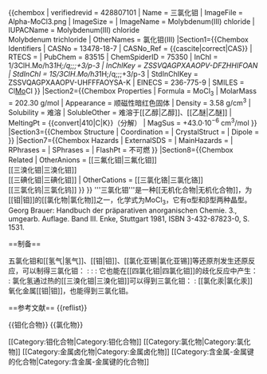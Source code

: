 {{chembox
| verifiedrevid = 428807101
| Name = 三氯化钼
| ImageFile = Alpha-MoCl3.png
| ImageSize = 
| ImageName = Molybdenum(III) chloride
| IUPACName = Molybdenum(III) chloride<br/>Molybdenum trichloride
| OtherNames = 氯化钼(III)
|Section1={{Chembox Identifiers
| CASNo = 13478-18-7
| CASNo_Ref = {{cascite|correct|CAS}}
| RTECS = 
| PubChem = 83515
|  ChemSpiderID = 75350
|  InChI = 1/3ClH.Mo/h3*1H;/q;;;+3/p-3
|  InChIKey = ZSSVQAGPXAAOPV-DFZHHIFOAN
|  StdInChI = 1S/3ClH.Mo/h3*1H;/q;;;+3/p-3
|  StdInChIKey = ZSSVQAGPXAAOPV-UHFFFAOYSA-K
| EINECS = 236-775-9
| SMILES = Cl[Mo](Cl)Cl
  }}
|Section2={{Chembox Properties
| Formula = MoCl<sub>3</sub>
| MolarMass = 202.30 g/mol
| Appearance = 顺磁性暗红色固体
| Density = 3.58 g/cm<sup>3</sup>
| Solubility = 难溶
| SolubleOther = 难溶于[[乙醇|乙醇]]、[[乙醚|乙醚]]
| MeltingPt = {{convert|410|C|K}}（分解）
| MagSus = +43.0·10<sup>−6</sup> cm<sup>3</sup>/mol
  }}
|Section3={{Chembox Structure
| Coordination = 
| CrystalStruct =
| Dipole =
  }}
|Section7={{Chembox Hazards
| ExternalSDS =
| MainHazards =
| RPhrases = 
| SPhrases = 
| FlashPt = 不可燃
  }}
|Section8={{Chembox Related
| OtherAnions = [[三氟化钼|三氟化钼]]<BR>[[三溴化钼|三溴化钼]]<BR>[[三碘化钼|三碘化钼]]
| OtherCations = [[三氯化铬|三氯化铬]]<BR>[[三氯化钨|三氯化钨]]
  }}
}}
'''三氯化钼'''是一种[[无机化合物|无机化合物]]，为[[钼|钼]]的[[氯化物|氯化物]]之一，化学式为MoCl<sub>3</sub>，它有α型和β型两种晶型。<ref>Georg Brauer: Handbuch der präparativen anorganischen Chemie. 3., umgearb. Auflage. Band III. Enke, Stuttgart 1981, ISBN 3-432-87823-0, S. 1531.</ref>

==制备==

五氯化钼和[[氢气|氢气]]、[[钼|钼]]、[[氯化亚锡|氯化亚锡]]等还原剂发生还原反应，可以制得三氯化钼：
:<math>\mathsf{MoCl_5 + H_2 \ \xrightarrow{250^oC}\ MoCl_3 + 2HCl }</math>
:<math>\mathsf{3MoCl_5 + 2Mo \ \xrightarrow{T}\ 5MoCl_3 }</math>
:<math>\mathsf{MoCl_5 + SnCl_2 \ \xrightarrow\ MoCl_3 + SnCl_4 }</math>
它也能在[[四氯化钼|四氯化钼]]的歧化反应中产生：
:<math>\mathsf{2MoCl_4 \ \xrightarrow{T}\ MoCl_3 + MoCl_5 }</math>
氯化氢通过热的[[三溴化钼|三溴化钼]]可以得到三氯化钼：
:<math>\mathsf{2MoBr_3 + 3HCl \ \xrightarrow{T}\ MoCl_3 + 3HBr }</math>
[[氯化汞|氯化汞]]氧化金属[[钼|钼]]，也能得到三氯化钼。

==参考文献==
{{reflist}}

{{钼化合物}}
{{氯化物}}

[[Category:钼化合物|Category:钼化合物]]
[[Category:氯化物|Category:氯化物]]
[[Category:金属卤化物|Category:金属卤化物]]
[[Category:含金属-金属键的化合物|Category:含金属-金属键的化合物]]